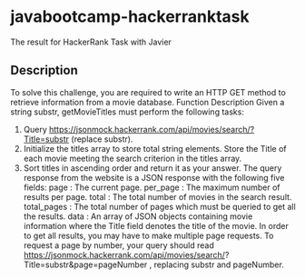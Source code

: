 # javabootcamp-hackerranktask
The result for HackerRank Task with Javier

## Description
To solve this challenge, you are required to write an HTTP GET method to retrieve information from a movie database.
Function Description
Given a string substr, getMovieTitles must perform the following tasks:
1. Query https://jsonmock.hackerrank.com/api/movies/search/?Title=substr (replace substr).
2. Initialize the titles array to store total string elements. Store the Title of each movie meeting the search criterion in the titles array.
3. Sort titles in ascending order and return it as your answer.
The query response from the website is a JSON response with the following five fields: page : The current page.
per_page : The maximum number of results per page.
total : The total number of movies in the search result.
total_pages : The total number of pages which must be queried to get all the results.
data : An array of JSON objects containing movie information where the Title field denotes the title of
the movie.
In order to get all results, you may have to make multiple page requests. To request a page by number, your query should read https://jsonmock.hackerrank.com/api/movies/search/? Title=substr&page=pageNumber , replacing substr and pageNumber.
